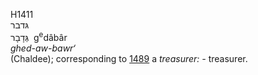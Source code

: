 <body>
  <p>H1411<br>  גּדבר  <br> גְּדָבָר  ‎  g<sup>e</sup>dâbâr  <br><i>ghed-aw-bawr‘ </i><br>(Chaldee); corresponding to <a href="h1489.htm">1489</a>  a <i>treasurer: - </i>treasurer.<br></p>
 </body>